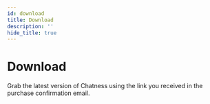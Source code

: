 ```yaml
---
id: download
title: Download
description: ''
hide_title: true
---
```


# Download

Grab the latest version of Chatness using the link you received in the purchase confirmation email.
